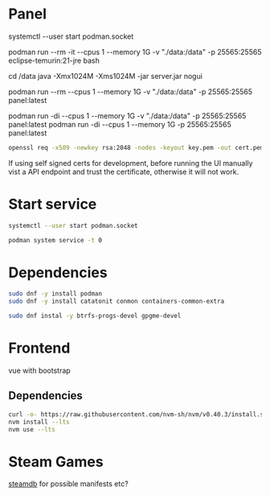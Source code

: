 # Panel

systemctl --user start podman.socket


podman run --rm -it --cpus 1 --memory 1G -v "./data:/data" -p 25565:25565 eclipse-temurin:21-jre bash

cd /data
java -Xmx1024M -Xms1024M -jar server.jar nogui


podman run --rm --cpus 1 --memory 1G -v "./data:/data" -p 25565:25565 panel:latest

podman run -di --cpus 1 --memory 1G -v "./data:/data" -p 25565:25565 panel:latest
podman run -di --cpus 1 --memory 1G -p 25565:25565 panel:latest

```sh
openssl req -x509 -newkey rsa:2048 -nodes -keyout key.pem -out cert.pem -days 365 -subj "/CN=localhost"
```

If using self signed certs for development, before running the UI manually vist a API endpoint and trust the certificate, otherwise it will not work.


# Start service

```sh
systemctl --user start podman.socket

podman system service -t 0
```

# Dependencies

```sh
sudo dnf -y install podman
sudo dnf -y install catatonit conmon containers-common-extra

sudo dnf instal -y btrfs-progs-devel gpgme-devel
```


# Frontend

vue with bootstrap

## Dependencies

```sh
curl -o- https://raw.githubusercontent.com/nvm-sh/nvm/v0.40.3/install.sh | bash
nvm install --lts
nvm use --lts
```

# Steam Games

[steamdb](https://steamdb.info) for possible manifests etc?
